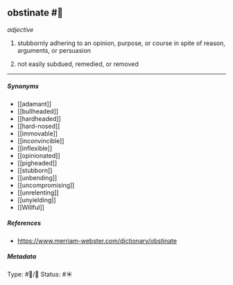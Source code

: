 
## obstinate  #🧠 

_adjective_

1. stubbornly adhering to an opinion, purpose, or course in spite of reason, arguments, or persuasion

2. not easily subdued, remedied, or removed

___

##### Synonyms

-   [[adamant]]
-   [[bullheaded]]
-   [[hardheaded]]
-   [[hard-nosed]]
-   [[immovable]]
-   [[inconvincible]]
-   [[inflexible]]
-   [[opinionated]]
-   [[pigheaded]]
-   [[stubborn]]
-   [[unbending]]
-   [[uncompromising]]
-   [[unrelenting]]
-   [[unyielding]]
-   [[WIllful]]

##### References 

- https://www.merriam-webster.com/dictionary/obstinate

##### Metadata

Type: #🔵/💬 
Status: #☀️ 